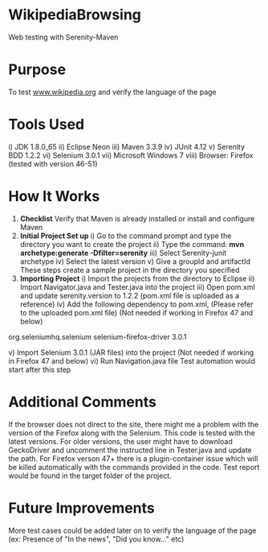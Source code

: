 # WikipediaBrowsing
Web testing with Serenity-Maven
# Purpose
To test www.wikipedia.org and verify the language of the page
# Tools Used
i) JDK 1.8.0_65
ii) Eclipse Neon
iii) Maven 3.3.9
iv) JUnit 4.12
v) Serenity BDD 1.2.2
vi) Selenium 3.0.1
vii) Microsoft Windows 7
viii) Browser: Firefox (tested with version 46-51)
# How It Works
1. **Checklist**
Verify that Maven is already installed or install and configure Maven
2. **Initial Project Set up**
i) Go to the command prompt and type the directory you want to create the project
ii) Type the command: **mvn archetype:generate -Dfilter=serenity** 
iii) Select Serenity-junit archetype
iv) Select the latest version
v) Give a groupId and artifactId
These steps create a sample project in the directory you specified
3. **Importing Project**
i) Import the projects from the directory to Eclipse
ii) Import Navigator.java and Tester.java into the project
iii) Open pom.xml and update serenity.version to 1.2.2 (pom.xml file is uploaded as a reference)
iv) Add the following dependency to pom.xml, (Please refer to the uploaded pom.xml file) (Not needed if working in Firefox 47 and below)

 <dependency>
    <groupId>org.seleniumhq.selenium</groupId>
        <artifactId>selenium-firefox-driver</artifactId>
        <version>3.0.1</version>
    </dependency> 
  
v) Import Selenium 3.0.1 (JAR files) into the project (Not needed if working in Firefox 47 and below)
vi) Run Navigation.java file
Test automation would start after this step
# Additional Comments
If the browser does not direct to the site, there might me a problem with the version of the Firefox along with the Selenium. This code is tested with the latest versions. For older versions, the user might have to download GeckoDriver and uncomment the instructed line in Tester.java and update the path. For Firefox verson 47+ there is a plugin-container issue which will be killed automatically with the commands provided in the code. Test report would be found in the target folder of the project.
# Future Improvements
More test cases could be added later on to verify the language of the page (ex: Presence of "In the news", "Did you know..." etc)
